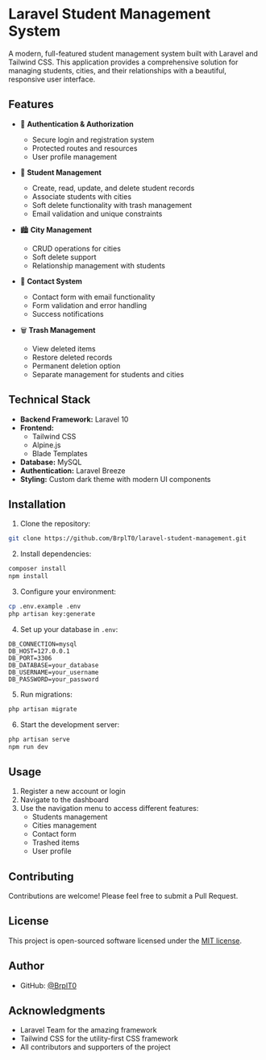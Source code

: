 # Laravel Student Management System

A modern, full-featured student management system built with Laravel and Tailwind CSS. This application provides a comprehensive solution for managing students, cities, and their relationships with a beautiful, responsive user interface.

## Features

- 🔐 **Authentication & Authorization**
  - Secure login and registration system
  - Protected routes and resources
  - User profile management

- 👥 **Student Management**
  - Create, read, update, and delete student records
  - Associate students with cities
  - Soft delete functionality with trash management
  - Email validation and unique constraints

- 🏙️ **City Management**
  - CRUD operations for cities
  - Soft delete support
  - Relationship management with students

- 📧 **Contact System**
  - Contact form with email functionality
  - Form validation and error handling
  - Success notifications

- 🗑️ **Trash Management**
  - View deleted items
  - Restore deleted records
  - Permanent deletion option
  - Separate management for students and cities

## Technical Stack

- **Backend Framework:** Laravel 10
- **Frontend:** 
  - Tailwind CSS
  - Alpine.js
  - Blade Templates
- **Database:** MySQL
- **Authentication:** Laravel Breeze
- **Styling:** Custom dark theme with modern UI components

## Installation

1. Clone the repository:
```bash
git clone https://github.com/BrplT0/laravel-student-management.git
```

2. Install dependencies:
```bash
composer install
npm install
```

3. Configure your environment:
```bash
cp .env.example .env
php artisan key:generate
```

4. Set up your database in `.env`:
```
DB_CONNECTION=mysql
DB_HOST=127.0.0.1
DB_PORT=3306
DB_DATABASE=your_database
DB_USERNAME=your_username
DB_PASSWORD=your_password
```

5. Run migrations:
```bash
php artisan migrate
```

6. Start the development server:
```bash
php artisan serve
npm run dev
```

## Usage

1. Register a new account or login
2. Navigate to the dashboard
3. Use the navigation menu to access different features:
   - Students management
   - Cities management
   - Contact form
   - Trashed items
   - User profile

## Contributing

Contributions are welcome! Please feel free to submit a Pull Request.

## License

This project is open-sourced software licensed under the [MIT license](https://opensource.org/licenses/MIT).

## Author

- GitHub: [@BrplT0](https://github.com/BrplT0)

## Acknowledgments

- Laravel Team for the amazing framework
- Tailwind CSS for the utility-first CSS framework
- All contributors and supporters of the project
